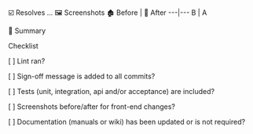 ☑️ Resolves ...
🖼️ Screenshots
🏚️ Before | 🏡 After
---|--- 
B | A

🚧 Summary

Checklist

[ ] Lint ran?

[ ] Sign-off message is added to all commits?

[ ] Tests (unit, integration, api and/or acceptance) are included?

[ ] Screenshots before/after for front-end changes?

[ ] Documentation (manuals or wiki) has been updated or is not required?

